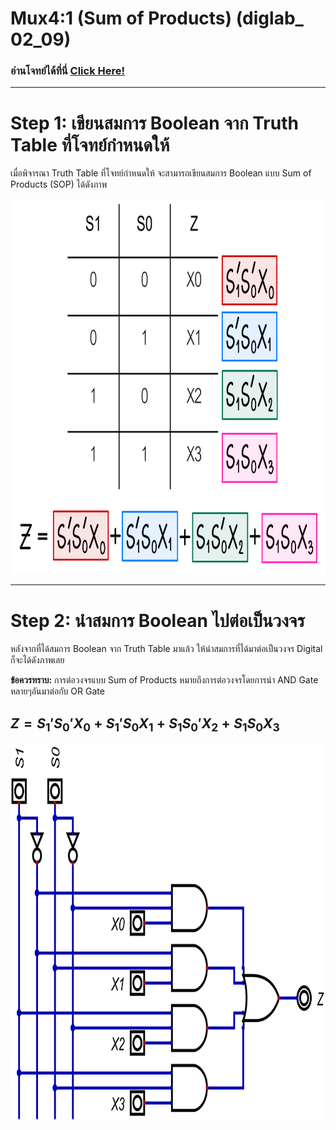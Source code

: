 # Mux4:1 (Sum of Products) (diglab_​02_​09)
### อ่านโจทย์ได้ที่นี่ [Click Here!](https://drive.google.com/file/d/1ngDn0xtNYtUdcPsC_CHHoyIEIOocsJhk/view?usp=drive_link)

---

# Step 1: เขียนสมการ Boolean จาก Truth Table ที่โจทย์กำหนดให้

เมื่อพิจารณา Truth Table ที่โจทย์กำหนดให้ จะสามารถเขียนสมการ Boolean แบบ Sum of Products (SOP) ได้ดังภาพ

<img src="https://raw.githubusercontent.com/reisenx/2110263-DIG-LOGIC-LAB-I/main/Lab%2002/diglab_%E2%80%8B02_%E2%80%8B09/diglab_02_09_pics/diglab_02_09_Equation.png" width="800" height="600">

---

# Step 2: นำสมการ Boolean ไปต่อเป็นวงจร

หลังจากที่ได้สมการ Boolean จาก Truth Table มาแล้ว ให้นำสมการที่ได้มาต่อเป็นวงจร Digital ก็จะได้ดังภาพเลย

**ข้อควรทราบ:** การต่อวงจรแบบ Sum of Products หมายถึงการต่อวงจรโดยการนำ AND Gate หลายๆอันมาต่อกับ OR Gate
## $Z = S_{1}'S_{0}'X_{0} + S_{1}'S_{0}X_{1} + S_{1}S_{0}'X_{2} + S_{1}S_{0}X_{3}$

<img src="https://raw.githubusercontent.com/reisenx/2110263-DIG-LOGIC-LAB-I/main/Lab%2002/diglab_%E2%80%8B02_%E2%80%8B09/diglab_%E2%80%8B02_%E2%80%8B09.png" width="844" height="602">
